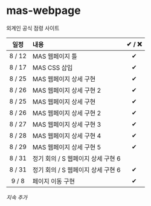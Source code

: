 # mas-webpage
외계인 공식 점령 사이트

|일정|내용|✔ / ❌|
|:--:|:--|:--:|
|8 / 12|MAS 웹페이지 틀|✔|
|8 / 17|MAS CSS 삽입|✔|
|8 / 25|MAS 웹페이지 상세 구현|✔|
|8 / 26|MAS 웹페이지 상세 구현 2|✔|
|8 / 25|MAS 웹페이지 상세 구현|✔|
|8 / 26|MAS 웹페이지 상세 구현 2|✔|
|8 / 27|MAS 웹페이지 상세 구현 3|✔|
|8 / 28|MAS 웹페이지 상세 구현 4|✔|
|8 / 29|MAS 웹페이지 상세 구현 5|✔|
|8 / 31|정기 회의 / S 웹페이지 상세 구현 6||
|8 / 31|정기 회의 / S 웹페이지 상세 구현 6|✔|
|9 / 8|페이지 이동 구현|✔|

_지속 추가_
